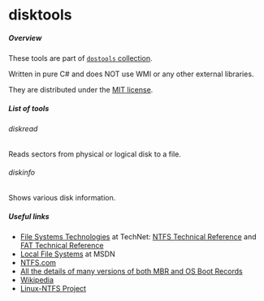 # disktools

##### Overview

These tools are part of [`dostools` collection](https://github.com/vurdalakov/dostools).

Written in pure C# and does NOT use WMI or any other external libraries.

They are distributed under the [MIT license](http://opensource.org/licenses/MIT).

##### List of tools

###### diskread

Reads sectors from physical or logical disk to a file.

###### diskinfo

Shows various disk information.

##### Useful links

* [File Systems Technologies](https://technet.microsoft.com/en-us/library/cc778296.aspx) at TechNet: [NTFS Technical Reference](https://technet.microsoft.com/en-us/library/cc758691.aspx) and [FAT Technical Reference](https://technet.microsoft.com/en-us/library/cc758586.aspx)
* [Local File Systems](https://msdn.microsoft.com/en-us/library/windows/desktop/aa364407.aspx) at MSDN
* [NTFS.com](http://ntfs.com/)
* [All the details of many versions of both MBR and OS Boot Records](http://thestarman.pcministry.com/asm/mbr/)
* [Wikipedia](http://en.wikipedia.org/wiki/Volume_boot_record)
* [Linux-NTFS Project](https://flatcap.org/linux-ntfs/downloads.html)
